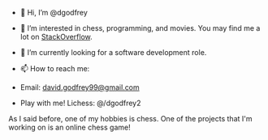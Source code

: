 - 👋 Hi, I’m @dgodfrey
- 👀 I’m interested in chess, programming, and movies. You may find me a lot on [StackOverflow](https://stackoverflow.com/users/701092/david-g).
- 🌱 I’m currently looking for a software development role.
- 📫 How to reach me:
-  Email: david.godfrey99@gmail.com

-  Play with me! Lichess: @/dgodfrey2

As I said before, one of my hobbies is chess. One of the projects that I'm working on is an online chess game!

<!---
dgodfrey95/dgodfrey95 is a ✨ special ✨ repository because its `README.md` (this file) appears on your GitHub profile.
You can click the Preview link to take a look at your changes.
--->
